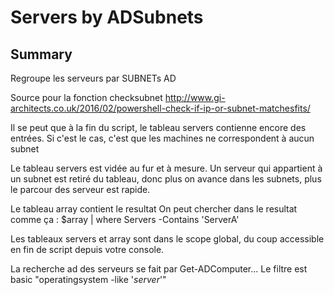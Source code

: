 # Servers by ADSubnets

## Summary

Regroupe les serveurs par SUBNETs AD

Source pour la fonction checksubnet
http://www.gi-architects.co.uk/2016/02/powershell-check-if-ip-or-subnet-matchesfits/

Il se peut que à la fin du script, le tableau servers contienne encore des entrées.
Si c'est le cas, c'est que les machines ne correspondent à aucun subnet

Le tableau servers est vidée au fur et à mesure.
Un serveur qui appartient à un subnet est retiré du tableau, donc plus on avance dans les subnets, plus le parcour des serveur est rapide.

Le tableau array contient le resultat
On peut chercher dans le resultat comme ça : $array | where Servers -Contains 'ServerA'

Les tableaux servers et array sont dans le scope global, du coup accessible en fin de script depuis votre console.

La recherche ad des serveurs se fait par Get-ADComputer... Le filtre est basic "operatingsystem -like '*server*'"